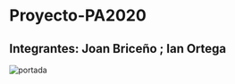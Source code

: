 # Proyecto-PA2020
## Integrantes: Joan Briceño ; Ian Ortega
![portada](https://thumbs.dreamstime.com/b/big-data-visualization-concept-vector-statistical-analysis-design-binary-information-number-curve-lines-points-structure-146193117.jpg)
